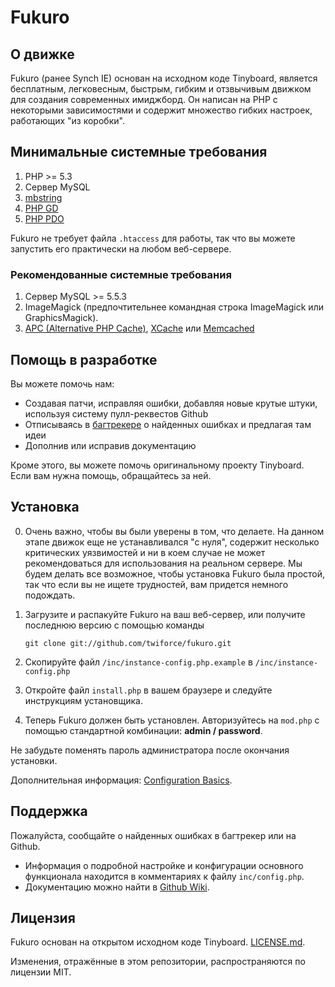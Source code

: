 Fukuro
==========================================

О движке
------------
Fukuro (ранее Synch IE) основан на исходном коде Tinyboard, является бесплатным,
легковесным, быстрым, гибким и отзвычивым движком для создания современных имиджборд.
Он написан на PHP с некоторыми зависимостями и содержит множество гибких настроек, работающих "из коробки".

Минимальные системные требования
------------
1.	PHP >= 5.3
2.	Сервер MySQL
3.	[mbstring](http://www.php.net/manual/en/mbstring.installation.php) 
4.	[PHP GD](http://www.php.net/manual/en/intro.image.php)
5.	[PHP PDO](http://www.php.net/manual/en/intro.pdo.php)

Fukuro не требует файла ```.htaccess``` для работы, так что вы можете запустить его
практически на любом веб-сервере.

### Рекомендованные системные требования
1.	Сервер MySQL >= 5.5.3
2.	ImageMagick (предпочтительнее командная строка ImageMagick или GraphicsMagick).
3.	[APC (Alternative PHP Cache)](http://php.net/manual/en/book.apc.php), [XCache](http://xcache.lighttpd.net/) или [Memcached](http://www.php.net/manual/en/intro.memcached.php)

Помощь в разработке
------------
Вы можете помочь нам:
*   Создавая патчи, исправляя ошибки, добавляя новые крутые штуки, используя систему пулл-реквестов Github
*   Отписываясь в [багтрекере](http://bugtracker.syn-ch.ru) о найденных ошибках и предлагая там идеи
*   Дополнив или исправив документацию

Кроме этого, вы можете помочь оригинальному проекту Tinyboard. Если вам нужна помощь, обращайтесь за ней.

Установка
-------------
0.  Очень важно, чтобы вы были уверены в том, что делаете. На данном этапе движок еще не устанавливался
    "с нуля", содержит несколько критических уязвимостей и ни в коем случае не может рекомендоваться для
    использования на реальном сервере. Мы будем делать все возможное, чтобы установка Fukuro была простой,
    так что если вы не ищете трудностей, вам придется немного подождать.
1.  Загрузите и распакуйте Fukuro на ваш веб-сервер, или получите последнюю версию с помощью команды

        git clone git://github.com/twiforce/fukuro.git

2.  Скопируйте файл ```/inc/instance-config.php.example``` в ```/inc/instance-config.php```
3.	Откройте файл ```install.php``` в вашем браузере и следуйте инструкциям установщика.
4.	Теперь Fukuro должен быть установлен. Авторизуйтесь на ```mod.php``` с помощью стандартной комбинации: **admin / password**.

Не забудьте поменять пароль администратора после окончания установки.

Дополнительная информация: [Configuration Basics](https://github.com/twiforce/fukuro/wiki/Ru:Configuration-Basics).

Поддержка
--------
Пожалуйста, сообщайте о найденных ошибках в багтрекер или на Github.

*	Информация о подробной настройке и конфигурации основного функционала находится
    в комментариях к файлу ```inc/config.php```.
*	Документацию можно найти в [Github Wiki](https://github.com/twiforce/fukuro/wiki).

Лицензия
--------
Fukuro основан на открытом исходном коде Tinyboard. [LICENSE.md](https://github.com/twiforce/fukuro/blob/master/LICENSE.md).

Изменения, отражённые в этом репозитории, распространяются по лицензии MIT.